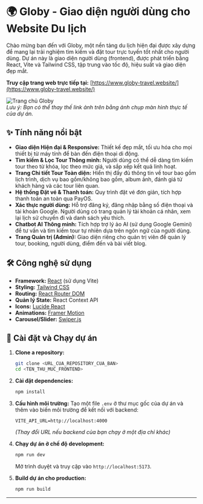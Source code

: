 # 🌍 Globy - Giao diện người dùng cho Website Du lịch

Chào mừng bạn đến với Globy, một nền tảng du lịch hiện đại được xây dựng để mang lại trải nghiệm tìm kiếm và đặt tour trực tuyến tốt nhất cho người dùng. Dự án này là giao diện người dùng (frontend), được phát triển bằng React, Vite và Tailwind CSS, tập trung vào tốc độ, hiệu suất và giao diện đẹp mắt.

**Truy cập trang web trực tiếp tại:** [https://www.globy-travel.website/](https://www.globy-travel.website/)

![Trang chủ Globy](https://i.imgur.com/example.png)  
*Lưu ý: Bạn có thể thay thế link ảnh trên bằng ảnh chụp màn hình thực tế của dự án.*

## ✨ Tính năng nổi bật

-   **Giao diện Hiện đại & Responsive:** Thiết kế đẹp mắt, tối ưu hóa cho mọi thiết bị từ máy tính để bàn đến điện thoại di động.
-   **Tìm kiếm & Lọc Tour Thông minh:** Người dùng có thể dễ dàng tìm kiếm tour theo từ khóa, lọc theo mức giá, và sắp xếp kết quả linh hoạt.
-   **Trang Chi tiết Tour Toàn diện:** Hiển thị đầy đủ thông tin về tour bao gồm lịch trình, dịch vụ bao gồm/không bao gồm, album ảnh, đánh giá từ khách hàng và các tour liên quan.
-   **Hệ thống Đặt vé & Thanh toán:** Quy trình đặt vé đơn giản, tích hợp thanh toán an toàn qua PayOS.
-   **Xác thực người dùng:** Hỗ trợ đăng ký, đăng nhập bằng số điện thoại và tài khoản Google. Người dùng có trang quản lý tài khoản cá nhân, xem lại lịch sử chuyến đi và danh sách yêu thích.
-   **Chatbot AI Thông minh:** Tích hợp trợ lý ảo AI (sử dụng Google Gemini) để tư vấn và tìm kiếm tour tự nhiên dựa trên ngôn ngữ của người dùng.
-   **Trang Quản trị (Admin):** Giao diện riêng cho quản trị viên để quản lý tour, booking, người dùng, điểm đến và bài viết blog.

## 🛠️ Công nghệ sử dụng

-   **Framework:** [React](https://reactjs.org/) (sử dụng Vite)
-   **Styling:** [Tailwind CSS](https://tailwindcss.com/)
-   **Routing:** [React Router DOM](https://reactrouter.com/)
-   **Quản lý State:** React Context API
-   **Icons:** [Lucide React](https://lucide.dev/)
-   **Animations:** [Framer Motion](https://www.framer.com/motion/)
-   **Carousel/Slider:** [Swiper.js](https://swiperjs.com/)

## 🚀 Cài đặt và Chạy dự án

1.  **Clone a repository:**
    ```bash
    git clone <URL_CUA_REPOSITORY_CUA_BAN>
    cd <TEN_THU_MUC_FRONTEND>
    ```

2.  **Cài đặt dependencies:**
    ```bash
    npm install
    ```

3.  **Cấu hình môi trường:**
    Tạo một file `.env` ở thư mục gốc của dự án và thêm vào biến môi trường để kết nối với backend:
    ```
    VITE_API_URL=http://localhost:4000
    ```
    *(Thay đổi URL nếu backend của bạn chạy ở một địa chỉ khác)*

4.  **Chạy dự án ở chế độ development:**
    ```bash
    npm run dev
    ```
    Mở trình duyệt và truy cập vào `http://localhost:5173`.

5.  **Build dự án cho production:**
    ```bash
    npm run build
    ```

---
